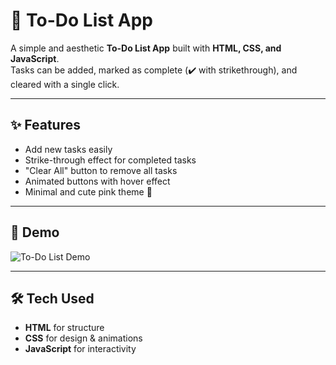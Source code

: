 # 📝 To-Do List App  

A simple and aesthetic **To-Do List App** built with **HTML, CSS, and JavaScript**.  
Tasks can be added, marked as complete (✔️ with strikethrough), and cleared with a single click.  

---

## ✨ Features  
- Add new tasks easily  
- Strike-through effect for completed tasks  
- "Clear All" button to remove all tasks  
- Animated buttons with hover effect  
- Minimal and cute pink theme 🎀  

---

## 📸 Demo  
![To-Do List Demo](todolist-ezgif.com-video-to-gif-converter.gif)

---

## 🛠️ Tech Used  
- **HTML** for structure  
- **CSS** for design & animations  
- **JavaScript** for interactivity  
